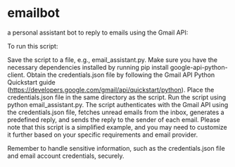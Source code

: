 # emailbot
a  personal assistant bot to reply to emails using the Gmail API:

To run this script:

Save the script to a file, e.g., email_assistant.py.
Make sure you have the necessary dependencies installed by running pip install google-api-python-client.
Obtain the credentials.json file by following the Gmail API Python Quickstart guide (https://developers.google.com/gmail/api/quickstart/python).
Place the credentials.json file in the same directory as the script.
Run the script using python email_assistant.py.
The script authenticates with the Gmail API using the credentials.json file, fetches unread emails from the inbox, generates a predefined reply, and sends the reply to the sender of each email. Please note that this script is a simplified example, and you may need to customize it further based on your specific requirements and email provider.

Remember to handle sensitive information, such as the credentials.json file and email account credentials, securely.

